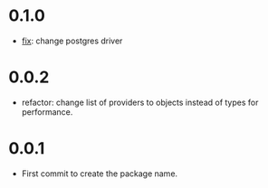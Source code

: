 # 0.1.0
- [fix](https://github.com/tunder-team/tunder/pull/26): change postgres driver

# 0.0.2
- refactor: change list of providers to objects instead of types for performance.

# 0.0.1

- First commit to create the package name.

